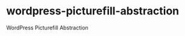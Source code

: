 wordpress-picturefill-abstraction
=================================

WordPress Picturefill Abstraction
